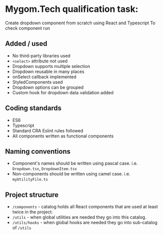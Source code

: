 # Mygom.Tech qualification task:

Create dropdown component from scratch using React and Typescript
To check component run 

## Added / used
- No third-party libraries used
- `<select>` attribute not used
- Dropdown supports multiple selection
- Dropdown reusable in many places
- onSelect callback implemented
- StyledComponents used
- Dropdown options can be grouped
- Custom hook for dropdown data validation added

## Coding standards
- ES6
- Typescript
- Standard CRA Eslint rules followed
- All components written as functional components

## Naming conventions
- Component's names should be written using pascal case. i.e. `Dropdown.tsx`, `DropdownItem.tsx`
- Non-components should be written using camel case. i.e. `myUtilityFile.ts`

## Project structure
- `/components` - catalog holds all React components that are used at least twice in the project.
- `/utils` - when global utilities are needed they go into this catalog.
- `/utils/hooks` - when global hooks are needed they go into sub-catalog of `/utils`
